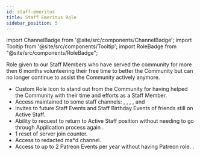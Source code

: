 ```yaml
---
id: staff-emeritus
title: Staff Emeritus Role
sidebar_position: 5
---
```


import ChannelBadge from '@site/src/components/ChannelBadge';
import Tooltip from '@site/src/components/Tooltip';
import RoleBadge from "@site/src/components/RoleBadge";

Role given to our Staff Members who have served the community for more then 6 months volunteering their free time to better the Community but can no longer continue to assist the Community actively anymore.

- Custom Role Icon <RoleBadge role="Staff Emeritus" badgeIcon="staff_emeritus_icon.png" color="#2a6eef" /> to stand out from the Community for having helped the Community with their time and efforts as a Staff Member.
- Access maintained to some staff channels: <ChannelBadge label="💜Staff Fun Time" link="https://discord.com/channels/734595073920204940/1001344853776552076"/>, <ChannelBadge label="💜 Staff Chill" link="https://discord.com/channels/734595073920204940/1024395360648581140"/>, <ChannelBadge label="🎉Surprise Party" link="https://discord.com/channels/734595073920204940/1234760479415468094"/>, <ChannelBadge label="🔔Staff Announcements" link="https://discord.com/channels/734595073920204940/970805846449721354"/>, and <ChannelBadge label="⭕Server Chat Reports" link="https://discord.com/channels/734595073920204940/996504897476366497"/>
- Invites to future Staff Events and Staff Birthday Events of friends still on Active Staff.
- Ability to request to return to Active Staff position without needing to go through <Tooltip tip="Shortened training of changes since becoming inactive may apply." bubbleColor="#d255ec" labelColor="#e68027"> Application process again </Tooltip>.
- 1 reset of server join counter.
- Access to redacted ma*d channel.
- Access to up to 2 Patreon Events per year without having <Tooltip tip="Entry is based on Patrons Acess then Active Staff Members first come first serve for these events." bubbleColor="#d255ec" labelColor="#e68027"> Patreon role. </Tooltip>.